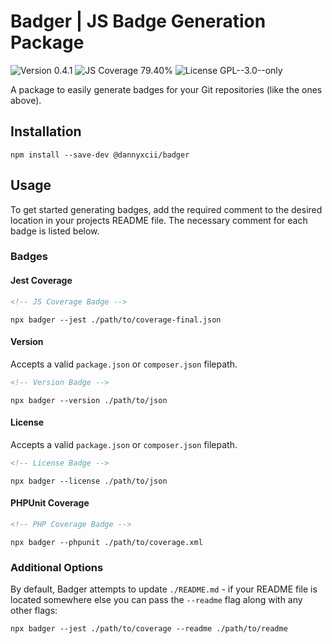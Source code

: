 # Badger | JS Badge Generation Package

<div>
<!-- Version Badge -->
<img src="https://img.shields.io/badge/Version-0.4.1-blue" alt="Version 0.4.1">
<!-- JS Coverage Badge -->
<img src="https://img.shields.io/badge/JS Coverage-79.40%25-orange" alt="JS Coverage 79.40%">
<!-- License Badge -->
<img src="https://img.shields.io/badge/License-GPL--3.0--only-34ad9b" alt="License GPL--3.0--only">
</div>

A package to easily generate badges for your Git repositories (like the ones above).

## Installation

```shell
npm install --save-dev @dannyxcii/badger
```

## Usage

To get started generating badges, add the required comment to the desired location in your projects README file. The 
necessary comment for each badge is listed below.

### Badges

#### Jest Coverage

```html
<!-- JS Coverage Badge -->
```

```shell
npx badger --jest ./path/to/coverage-final.json
```

#### Version

Accepts a valid `package.json` or `composer.json` filepath.

```html
<!-- Version Badge -->
```

```shell
npx badger --version ./path/to/json
```

#### License

Accepts a valid `package.json` or `composer.json` filepath.

```html
<!-- License Badge -->
```

```shell
npx badger --license ./path/to/json
```

#### PHPUnit Coverage

```html
<!-- PHP Coverage Badge -->
```

```shell
npx badger --phpunit ./path/to/coverage.xml
```

### Additional Options

By default, Badger attempts to update `./README.md` - if your README file is located somewhere else you can pass the
`--readme` flag along with any other flags:

```shell
npx badger --jest ./path/to/coverage --readme ./path/to/readme
```